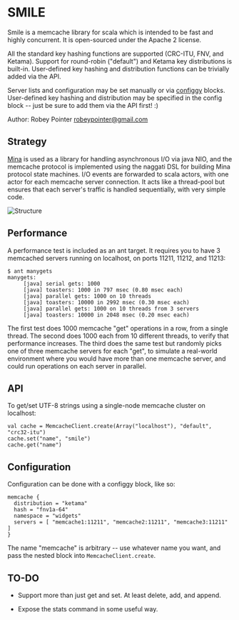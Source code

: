 
SMILE
=====

Smile is a memcache library for scala which is intended to be fast and highly
concurrent. It is open-sourced under the Apache 2 license.

All the standard key hashing functions are supported (CRC-ITU, FNV, and
Ketama). Support for round-robin ("default") and Ketama key distributions is
built-in. User-defined key hashing and distribution functions can be trivially
added via the API.

Server lists and configuration may be set manually or via
[configgy](http://www.lag.net/configgy) blocks. User-defined key hashing and
distribution may be specified in the config block -- just be sure to add them
via the API first! :)

Author: Robey Pointer <robeypointer@gmail.com>


Strategy
--------

[Mina](http://mina.apache.org/) is used as a library for handling asynchronous
I/O via java NIO, and the memcache protocol is implemented using the naggati
DSL for building Mina protocol state machines. I/O events are forwarded to
scala actors, with one actor for each memcache server connection. It acts like
a thread-pool but ensures that each server's traffic is handled sequentially,
with very simple code.

![Structure](http://github.com/robey/smile/blob/master/docs/smile.png?raw=1)


Performance
-----------

A performance test is included as an ant target. It requires you to have 3
memcached servers running on localhost, on ports 11211, 11212, and 11213:

    $ ant manygets
    manygets:
         [java] serial gets: 1000
         [java] toasters: 1000 in 797 msec (0.80 msec each)
         [java] parallel gets: 1000 on 10 threads
         [java] toasters: 10000 in 2992 msec (0.30 msec each)
         [java] parallel gets: 1000 on 10 threads from 3 servers
         [java] toasters: 10000 in 2048 msec (0.20 msec each)
         

The first test does 1000 memcache "get" operations in a row, from a single
thread. The second does 1000 each from 10 different threads, to verify that
performance increases. The third does the same test but randomly picks one of
three memcache servers for each "get", to simulate a real-world environment
where you would have more than one memcache server, and could run operations
on each server in parallel.


API
---

To get/set UTF-8 strings using a single-node memcache cluster on localhost:

    val cache = MemcacheClient.create(Array("localhost"), "default", "crc32-itu")
    cache.set("name", "smile")
    cache.get("name")


Configuration
-------------

Configuration can be done with a configgy block, like so:

    memcache {
      distribution = "ketama"
      hash = "fnv1a-64"
      namespace = "widgets"
      servers = [ "memcache1:11211", "memcache2:11211", "memcache3:11211" ]
    }

The name "memcache" is arbitrary -- use whatever name you want, and pass the
nested block into `MemcacheClient.create`.


TO-DO
-----

- Support more than just get and set. At least delete, add, and append.

- Expose the stats command in some useful way.

